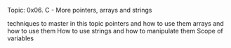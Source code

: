 Topic: 0x06. C - More pointers, arrays and strings

techniques to master in this topic
pointers and how to use them
arrays and how to use them
How to use strings and how to manipulate them
Scope of variables
